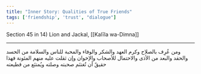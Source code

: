 ```yaml
---
title: "Inner Story: Qualities of True Friends"
tags: ['friendship', 'trust', "dialogue"]
---
```


 Section 45 in 14) Lion and Jackal, [[Kalīla wa-Dimna]]

---
ومن عُرِف بالصلاح وكرم العهد والشكر والوفاء والمحبة للناس والسلامة من الحسد والحقد والبعد من الأذى والاحتمال للأصحاب والإخوان وإن ثقلت عليه منهم المئونة فهذا حقيقٌ أن تُغتنَم صحبته وصلته ويُمتنَع من قطيعته
